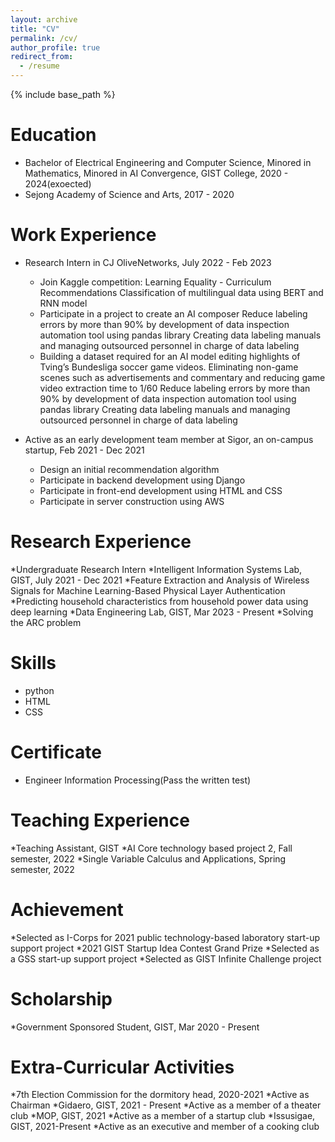 ```yaml
---
layout: archive
title: "CV"
permalink: /cv/
author_profile: true
redirect_from:
  - /resume
---
```


{% include base_path %}

Education
======
* Bachelor of Electrical Engineering and Computer Science, Minored in Mathematics, Minored in AI Convergence, GIST College, 2020 - 2024(exoected)
* Sejong Academy of Science and Arts, 2017 - 2020

Work Experience
======
* Research Intern in CJ OliveNetworks, July 2022 - Feb 2023
  * Join Kaggle competition: Learning Equality - Curriculum Recommendations
    Classification of multilingual data using BERT and RNN model
  * Participate in a project to create an AI composer
    Reduce labeling errors by more than 90% by development of data inspection automation tool using pandas library
    Creating data labeling manuals and managing outsourced personnel in charge of data labeling
  * Building a dataset required for an AI model editing highlights of Tving’s Bundesliga soccer game videos.
    Eliminating non-game scenes such as advertisements and commentary and reducing game video extraction time to 1/60
    Reduce labeling errors by more than 90% by development of data inspection automation tool using pandas library
    Creating data labeling manuals and managing outsourced personnel in charge of data labeling

* Active as an early development team member at Sigor, an on-campus startup, Feb 2021 - Dec 2021 
  * Design an initial recommendation algorithm
  * Participate in backend development using Django
  * Participate in front-end development using HTML and CSS
  * Participate in server construction using AWS

Research Experience
=====
*Undergraduate Research Intern
  *Intelligent Information Systems Lab, GIST, July 2021 - Dec 2021
    *Feature Extraction and Analysis of Wireless Signals for Machine Learning-Based Physical Layer Authentication
    *Predicting household characteristics from household power data using deep learning
  *Data Engineering Lab, GIST, Mar 2023 - Present
    *Solving the ARC problem

Skills
======
* python
* HTML
* CSS

Certificate
=====
* Engineer Information Processing(Pass the written test)
  
Teaching Experience
======
*Teaching Assistant, GIST
  *AI Core technology based project 2, Fall semester, 2022
  *Single Variable Calculus and Applications, Spring semester, 2022

Achievement
======
*Selected as I-Corps for 2021 public technology-based laboratory start-up support project
*2021 GIST Startup Idea Contest Grand Prize
*Selected as a GSS start-up support project
*Selected as GIST Infinite Challenge project

Scholarship
=====
*Government Sponsored Student, GIST, Mar 2020 - Present

Extra-Curricular Activities
=====
*7th Election Commission for the dormitory head, 2020-2021
  *Active as Chairman
*Gidaero, GIST, 2021 - Present
  *Active as a member of a theater club
*MOP, GIST, 2021
  *Active as a member of a startup club
*Issusigae, GIST, 2021-Present
  *Active as an executive and member of a cooking club
